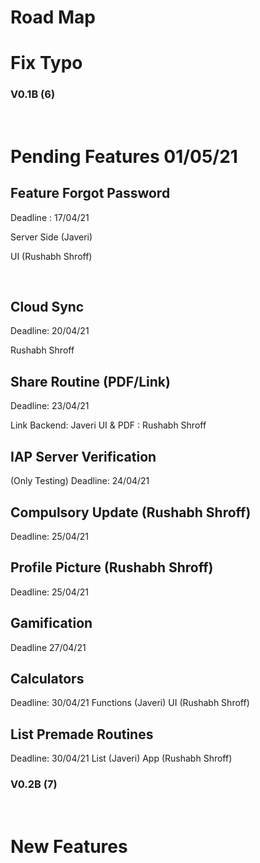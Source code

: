 # Road Map

# Fix Typo

### V0.1B (6)

<br>

# Pending Features 01/05/21

## Feature Forgot Password
Deadline : 17/04/21 

Server Side (Javeri)

UI (Rushabh Shroff)

<br>

## Cloud Sync

Deadline: 20/04/21

Rushabh Shroff

## Share Routine (PDF/Link)

Deadline: 23/04/21

Link Backend: Javeri
UI & PDF : Rushabh Shroff

## IAP Server Verification 
(Only Testing)
Deadline: 24/04/21

## Compulsory Update (Rushabh Shroff)

Deadline: 25/04/21

## Profile Picture (Rushabh Shroff)

Deadline: 25/04/21


## Gamification

Deadline 27/04/21

## Calculators

Deadline: 30/04/21
Functions (Javeri)
UI (Rushabh Shroff)



## List Premade Routines

Deadline: 30/04/21
List (Javeri)
App (Rushabh Shroff)

### V0.2B (7)

<br/>

# New Features